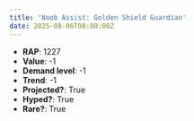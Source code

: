 ```yaml
---
title: 'Noob Assist: Golden Shield Guardian'
date: 2025-08-06T00:00:00Z
---
```

- **RAP**: 1227
- **Value**: -1
- **Demand level**: -1
- **Trend**: -1
- **Projected?**: True
- **Hyped?**: True
- **Rare?**: True
